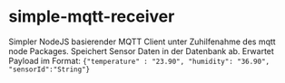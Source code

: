 # simple-mqtt-receiver
Simpler NodeJS basierender MQTT Client unter Zuhilfenahme des mqtt node Packages. 
Speichert Sensor Daten in der Datenbank ab.
Erwartet Payload im Format: <code>{"temperature" : "23.90", "humidity": "36.90", "sensorId":"String"}</code>
